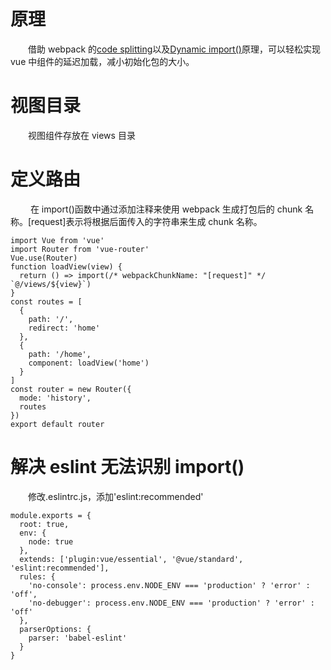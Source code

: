 # 原理

&emsp;&emsp;借助 webpack 的[code splitting](https://webpack.js.org/guides/code-splitting/)以及[Dynamic import()](https://developers.google.com/web/updates/2017/11/dynamic-import)原理，可以轻松实现 vue 中组件的延迟加载，减小初始化包的大小。

# 视图目录

&emsp;&emsp;视图组件存放在 views 目录

# 定义路由

&emsp;&emsp; 在 import()函数中通过添加注释来使用 webpack 生成打包后的 chunk 名称。[request]表示将根据后面传入的字符串来生成 chunk 名称。

```
import Vue from 'vue'
import Router from 'vue-router'
Vue.use(Router)
function loadView(view) {
  return () => import(/* webpackChunkName: "[request]" */ `@/views/${view}`)
}
const routes = [
  {
    path: '/',
    redirect: 'home'
  },
  {
    path: '/home',
    component: loadView('home')
  }
]
const router = new Router({
  mode: 'history',
  routes
})
export default router
```

# 解决 eslint 无法识别 import()

&emsp;&emsp;修改.eslintrc.js，添加'eslint:recommended'

```
module.exports = {
  root: true,
  env: {
    node: true
  },
  extends: ['plugin:vue/essential', '@vue/standard', 'eslint:recommended'],
  rules: {
    'no-console': process.env.NODE_ENV === 'production' ? 'error' : 'off',
    'no-debugger': process.env.NODE_ENV === 'production' ? 'error' : 'off'
  },
  parserOptions: {
    parser: 'babel-eslint'
  }
}
```
